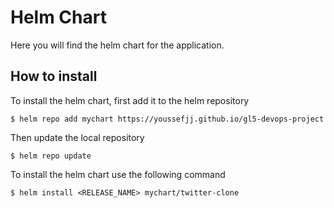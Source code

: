 # Helm Chart

Here you will find the helm chart for the application.

## How to install

To install the helm chart, first add it to the helm repository

```console
$ helm repo add mychart https://youssefjj.github.io/gl5-devops-project
```

Then update the local repository
```console
$ helm repo update
```

To install the helm chart use the following command
```console
$ helm install <RELEASE_NAME> mychart/twitter-clone
```